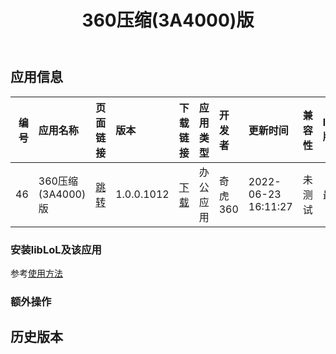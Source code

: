 ﻿---
id: 46
title: 360压缩(3A4000)版
toc: true
weight: 46
---

## 应用信息 
|   编号 | 应用名称           | 页面链接                                      | 版本         | 下载链接                                                                         | 应用类型   | 开发者   | 更新时间                | 兼容性   | liblol版本   |
|-----:|:---------------|:------------------------------------------|:-----------|:-----------------------------------------------------------------------------|:-------|:------|:--------------------|:------|:-----------|
|   46 | 360压缩(3A4000)版 | [跳转](http://app.loongapps.cn/#/detail/46) | 1.0.0.1012 | [下载](http://113.24.212.22:8090/upload/file/360yasuo_1.0.0.1012_mips64el.deb) | 办公应用   | 奇虎360 | 2022-06-23 16:11:27 | 未测试   | 最新         |
### 安装libLoL及该应用 
参考[使用方法](/docs/usage) 
### 额外操作 


## 历史版本 
 